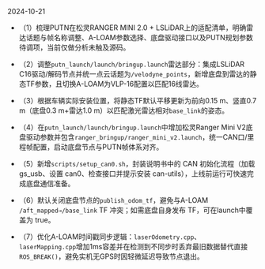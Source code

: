 2024-10-21
- （1）梳理PUTN在松灵RANGER MINI 2.0 + LSLiDAR上的适配清单，明确雷达话题与帧名称调整、A-LOAM参数选择、底盘驱动接口以及PUTN规划参数待调项，当前仅做分析未触及源码。

- （2）调整`putn_launch/launch/bringup.launch`雷达部分：集成LSLiDAR C16驱动/解码节点并统一点云话题为`/velodyne_points`，新增底盘到雷达的静态TF参数，且切换A-LOAM为VLP-16配置以匹配16线雷达。

- （3）根据车辆实际安装位置，将静态TF默认平移更新为前向0.15 m、竖直0.7 m（底盘0.3 m+雷达1.0 m）以匹配激光雷达相对`base_link`的姿态。

- （4）在`putn_launch/launch/bringup.launch`中增加松灵Ranger Mini V2底盘驱动参数并包含`ranger_bringup/ranger_mini_v2.launch`，统一CAN口/里程帧配置，启动底盘节点与PUTN帧体系对齐。

- （5）新增`scripts/setup_can0.sh`，封装说明书中的 CAN 初始化流程（加载 gs_usb、设置 can0、检查接口并提示安装 can-utils），上线前运行可快速完成底盘通信准备。

- （6）默认关闭底盘节点的`publish_odom_tf`，避免与A-LOAM `/aft_mapped→/base_link` TF 冲突；如需底盘自身发布 TF，可在launch中覆盖为 true。

- （7）优化A-LOAM时间戳同步逻辑：`laserOdometry.cpp`、`laserMapping.cpp`增加1ms容差并在检测到不同步时丢弃最旧数据替代直接`ROS_BREAK()`，避免实机无GPS时因轻微延迟导致节点退出。
